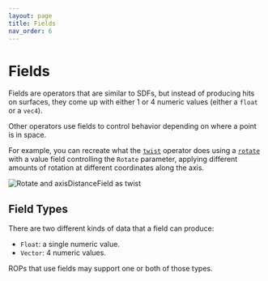```yaml
---
layout: page
title: Fields
nav_order: 6
---
```


# Fields

Fields are operators that are similar to SDFs, but instead of producing hits on surfaces, they come up with either 1 or 4 numeric values (either a `float` or a `vec4`).

Other operators use fields to control behavior depending on where a point is in space.

For example, you can recreate what the [`twist`](/raytk/reference/operators/filter/twist) operator does using a [`rotate`](/raytk/reference/operators/filter/rotate) with a value field controlling the `Rotate` parameter, applying different amounts of rotation at different coordinates along the axis.

![Rotate and axisDistanceField as twist](/raytk/assets/images/guide/fields-rotateAsTwist.png)

## Field Types

There are two different kinds of data that a field can produce:
* `Float`: a single numeric value.
* `Vector`: 4 numeric values.

ROPs that use fields may support one or both of those types.

